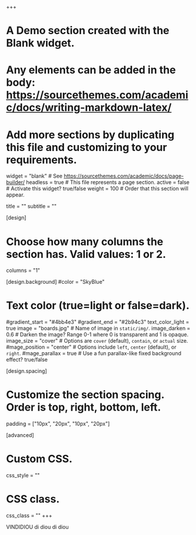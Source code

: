 +++
# A Demo section created with the Blank widget.
# Any elements can be added in the body: https://sourcethemes.com/academic/docs/writing-markdown-latex/
# Add more sections by duplicating this file and customizing to your requirements.

widget = "blank"  # See https://sourcethemes.com/academic/docs/page-builder/
headless = true  # This file represents a page section.
active = false # Activate this widget? true/false
weight = 100  # Order that this section will appear.

title = ""
subtitle = ""

[design]
  # Choose how many columns the section has. Valid values: 1 or 2.
  columns = "1"

[design.background]
  #color = "SkyBlue"
  # Text color (true=light or false=dark).
  #gradient_start = "#4bb4e3"
  #gradient_end = "#2b94c3"
  text_color_light = true
  image = "boards.jpg"  # Name of image in `static/img/`.
  image_darken = 0.6  # Darken the image? Range 0-1 where 0 is transparent and 1 is opaque.
  image_size = "cover"  #  Options are `cover` (default), `contain`, or `actual` size.
  #mage_position = "center"  # Options include `left`, `center` (default), or `right`.
  #mage_parallax = true  # Use a fun parallax-like fixed background effect? true/false



[design.spacing]
  # Customize the section spacing. Order is top, right, bottom, left.
  padding = ["10px", "20px", "10px", "20px"]

[advanced]
 # Custom CSS. 
 css_style = ""
 
 # CSS class.
 css_class = ""
+++

VINDIDIOU di diou di diou